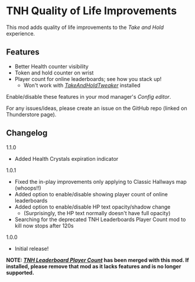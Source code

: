 # TNH Quality of Life Improvements
This mod adds quality of life improvements to the *Take and Hold* experience.

## Features
* Better Health counter visibility
* Token and hold counter on wrist
* Player count for online leaderboards; see how you stack up!
  * Won't work with [*TakeAndHoldTweaker*](https://h3vr.thunderstore.io/package/devyndamonster/TakeAndHoldTweaker/) installed

Enable/disable these features in your mod manager's *Config editor*.

For any issues/ideas, please create an issue on the GitHub repo (linked on Thunderstore page).

## Changelog
1.1.0
* Added Health Crystals expiration indicator

1.0.1
* Fixed the in-play improvements only applying to Classic Hallways map (whoops!!)
* Added option to enable/disable showing player count of online leaderboards
* Added option to enable/disable HP text opacity/shadow change
  * (Surprisingly, the HP text normally doesn't have full opacity)
* Searching for the deprecated TNH Leaderboards Player Count mod to kill now stops after 120s


1.0.0
* Initial release!

**NOTE: [*TNH Leaderboard Player Count*](https://h3vr.thunderstore.io/package/muskit/TNH_Leaderboard_Player_Count/) has been merged with this mod. If installed, please remove that mod as it lacks features and is no longer supported.**